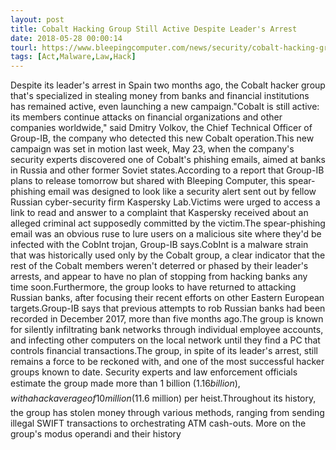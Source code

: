 ```yaml
---
layout: post
title: Cobalt Hacking Group Still Active Despite Leader's Arrest
date: 2018-05-28 00:00:14
tourl: https://www.bleepingcomputer.com/news/security/cobalt-hacking-group-still-active-despite-leaders-arrest/
tags: [Act,Malware,Law,Hack]
---
```

Despite its leader's arrest in Spain two months ago, the Cobalt hacker group that's specialized in stealing money from banks and financial institutions has remained active, even launching a new campaign."Cobalt is still active: its members continue attacks on financial organizations and other companies worldwide," said Dmitry Volkov, the Chief Technical Officer of Group-IB, the company who detected this new Cobalt operation.This new campaign was set in motion last week, May 23, when the company's security experts discovered one of Cobalt's phishing emails, aimed at banks in Russia and other former Soviet states.According to a report that Group-IB plans to release tomorrow but shared with Bleeping Computer, this spear-phishing email was designed to look like a security alert sent out by fellow Russian cyber-security firm Kaspersky Lab.Victims were urged to access a link to read and answer to a complaint that Kaspersky received about an alleged criminal act supposedly committed by the victim.The spear-phishing email was an obvious ruse to lure users on a malicious site where they'd be infected with the CobInt trojan, Group-IB says.CobInt is a malware strain that was historically used only by the Cobalt group, a clear indicator that the rest of the Cobalt members weren't deterred or phased by their leader's arrests, and appear to have no plan of stopping from hacking banks any time soon.Furthermore, the group looks to have returned to attacking Russian banks, after focusing their recent efforts on other Eastern European targets.Group-IB says that previous attempts to rob Russian banks had been recorded in December 2017, more than five months ago.The group is known for silently infiltrating bank networks through individual employee accounts, and infecting other computers on the local network until they find a PC that controls financial transactions.The group, in spite of its leader's arrest, still remains a force to be reckoned with, and one of the most successful hacker groups known to date. Security experts and law enforcement officials estimate the group made more than 1 billion ($1.16 billion), with a hack average of 10 million ($11.6 million) per heist.Throughout its history, the group has stolen money through various methods, ranging from sending illegal SWIFT transactions to orchestrating ATM cash-outs. More on the group's modus operandi and their history 